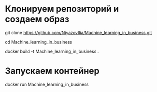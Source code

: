 # Клонируем репозиторий и создаем образ
git clone https://github.com/NiyazovIlia/Machine_learning_in_business.git

cd Machine_learning_in_business

docker build -t Machine_learning_in_business .

# Запускаем контейнер

docker run Machine_learning_in_business
